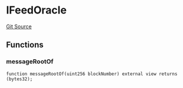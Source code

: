 # IFeedOracle
[Git Source](https://github.com/darwinia-network/ORMP/blob/39358390c194e135ecf3afba36ae9546a7f63b41/src/interfaces/IFeedOracle.sol)


## Functions
### messageRootOf


```solidity
function messageRootOf(uint256 blockNumber) external view returns (bytes32);
```

